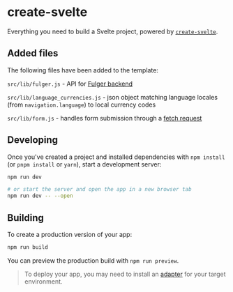 # create-svelte

Everything you need to build a Svelte project, powered by [`create-svelte`](https://github.com/sveltejs/kit/tree/master/packages/create-svelte).

## Added files

The following files have been added to the template:

`src/lib/fulger.js` - API for [Fulger backend](fulger.kangu.ro)

`src/lib/language_currencies.js` - json object matching language locales (from `navigation.language`) to local currency codes

`src/lib/form.js` - handles form submission through a [fetch request](https://developer.mozilla.org/en-US/docs/Web/API/Fetch_API)

## Developing

Once you've created a project and installed dependencies with `npm install` (or `pnpm install` or `yarn`), start a development server:

```bash
npm run dev

# or start the server and open the app in a new browser tab
npm run dev -- --open
```

## Building

To create a production version of your app:

```bash
npm run build
```

You can preview the production build with `npm run preview`.

> To deploy your app, you may need to install an [adapter](https://kit.svelte.dev/docs/adapters) for your target environment.
